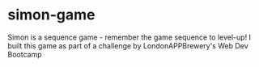 # simon-game
Simon is a sequence game - remember the game sequence to level-up! I built this game as part of a challenge by LondonAPPBrewery's Web Dev Bootcamp 
